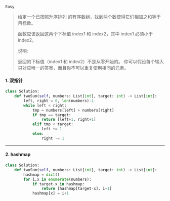 `Easy`

> 给定一个已按照升序排列 的有序数组，找到两个数使得它们相加之和等于目标数。
>
> 函数应该返回这两个下标值 index1 和 index2，其中 index1 必须小于 index2。
>
> 说明:
>
> 返回的下标值（index1 和 index2）不是从零开始的。
> 你可以假设每个输入只对应唯一的答案，而且你不可以重复使用相同的元素。

#### 1.  双指针

```python
class Solution:
    def twoSum(self, numbers: List[int], target: int) -> List[int]:
        left, right = 0, len(numbers)-1
        while left < right:
            tmp = numbers[left] + numbers[right]
            if tmp == target:
                return [left+1, right+1]
            elif tmp < target:
                left += 1
            else:
                right -= 1
```



---

#### 2. hashmap

```python
class Solution:
    def twoSum(self, numbers: List[int], target: int) -> List[int]:
        hashmap = dict()
        for i,x in enumerate(numbers):
            if target-x in hashmap:
                return [hashmap[target-x], i+1]
            hashmap[x] = i+1
```

